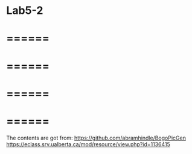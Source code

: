 Lab5-2
======
======
======
======
======
======
======
======
======
The contents are got from:
https://github.com/abramhindle/BogoPicGen
https://eclass.srv.ualberta.ca/mod/resource/view.php?id=1136415
